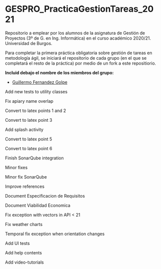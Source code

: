 # GESPRO_PracticaGestionTareas_2021
Repositorio a emplear por los alumnos de la asignatura de Gestión de Proyectos (3º de G. en Ing. Informática) en el curso académico 2020/21. Universidad de Burgos.

Para completar la primera práctica obligatoria sobre gestión de tareas en metodología ágil, se iniciará el repositorio de cada grupo (en el que se completará el resto de la práctica) por medio de un fork a este repositiorio.

**Incluid debajo el nombre de los miembros del grupo:**

* [Guillermo Fernandez Golpe](https://github.com/Guillefer10)


Add new tests to utility classes

Fix apiary name overlap

Convert to latex points 1 and 2 

Convert to latex point 3

Add splash activity 

Convert to latex point 5

Convert to latex point 6

Finish SonarQube integration

Minor fixes 

Minor fix SonarQube 

Improve references

Document Especificacion de Requisitos

Document Viabilidad Economica 

Fix exception with vectors in API < 21

Fix weather charts

Temporal fix exception when orientation changes

Add UI tests

Add help contents

Add video-tutorials 
